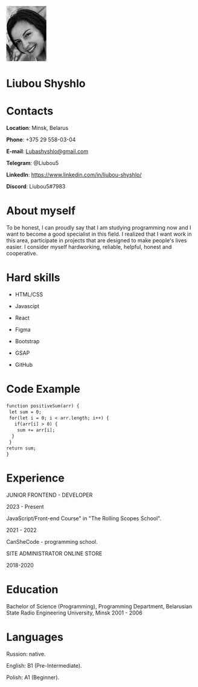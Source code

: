 ![](/я!.png)

# Liubou Shyshlo
# Contacts

**Location**: Minsk, Belarus

**Phone**: +375 29 558-03-04

**E-mail**: Lubashyshlo@gmail.com

**Telegram**: @Liubou5

**LinkedIn**: <https://www.linkedin.com/in/liubou-shyshlo/>

**Discord**: Liubou5#7983

# About myself

To be honest, I can proudly say that I am studying programming now and I want to become a good specialist in this field. 
I realized that I want work in this area, participate in projects that are designed to make people's lives easier.
I consider myself hardworking, reliable, helpful, honest and cooperative. 
# Hard skills

- HTML/CSS

 - Javascipt

- React

- Figma

- Bootstrap

- GSAP

- GitHub
# Code Example
```
function positiveSum(arr) {
 let sum = 0;
 for(let i = 0; i < arr.length; i++) {
   if(arr[i] > 0) {
    sum += arr[i];
  }
 }
return sum;
}
```
# Experience
JUNIOR FRONTEND - DEVELOPER

2023 - Present

JavaScript/Front-end Course" in "The Rolling Scopes School".

2021 - 2022 

CanSheCode - programming school.

SITE ADMINISTRATOR ONLINE STORE

2018-2020
# Education
Bachelor of Science (Programming),
Programming Department,
Belarusian State Radio Engineering
University, Minsk
2001 - 2006
# Languages

Russion: native.

English: B1 (Pre-Intermediate).

Polish: A1 (Beginner).

